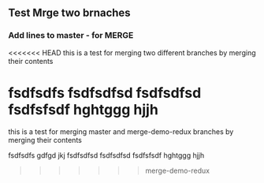 ## Test Mrge two brnaches ##

### Add lines to master - for MERGE ###

<<<<<<< HEAD
this is a test for merging two different branches by merging their contents

fsdfsdfs fsdfsdfsd fsdfsdfsd fsdfsfsdf hghtggg hjjh
=======
this is a test for merging master and merge-demo-redux branches by merging their contents

fsdfsdfs gdfgd jkj fsdfsdfsd fsdfsdfsd fsdfsfsdf hghtggg hjjh
>>>>>>> merge-demo-redux
